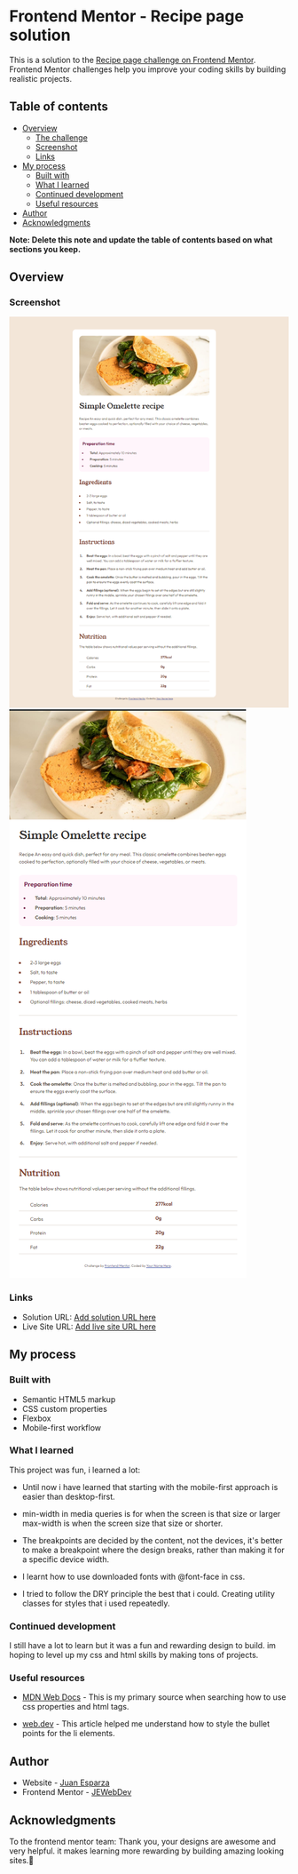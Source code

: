 # Frontend Mentor - Recipe page solution

This is a solution to the [Recipe page challenge on Frontend Mentor](https://www.frontendmentor.io/challenges/recipe-page-KiTsR8QQKm). Frontend Mentor challenges help you improve your coding skills by building realistic projects.

## Table of contents

- [Overview](#overview)
  - [The challenge](#the-challenge)
  - [Screenshot](#screenshot)
  - [Links](#links)
- [My process](#my-process)
  - [Built with](#built-with)
  - [What I learned](#what-i-learned)
  - [Continued development](#continued-development)
  - [Useful resources](#useful-resources)
- [Author](#author)
- [Acknowledgments](#acknowledgments)

**Note: Delete this note and update the table of contents based on what sections you keep.**

## Overview

### Screenshot

![Screenshot Desktop](./screenshot-desktop.png)
![Screenshot Mobile](./screenshot-mobile.png)

### Links

- Solution URL: [Add solution URL here](https://your-solution-url.com)
- Live Site URL: [Add live site URL here](https://your-live-site-url.com)

## My process

### Built with

- Semantic HTML5 markup
- CSS custom properties
- Flexbox
- Mobile-first workflow

### What I learned

This project was fun, i learned a lot:

- Until now i have learned that starting with the mobile-first approach is easier than desktop-first.

- min-width in media queries is for when the screen is that size or larger
  max-width is when the screen size that size or shorter.

- The breakpoints are decided by the content, not the devices, it's better to make a breakpoint where the design breaks, rather than making it for a specific device width.

- I learnt how to use downloaded fonts with @font-face in css.

- I tried to follow the DRY principle the best that i could. Creating utility classes for styles that i used repeatedly.

### Continued development

I still have a lot to learn but it was a fun and rewarding design to build. im hoping to level up my css and html skills by making tons of projects.

### Useful resources

- [MDN Web Docs](https://developer.mozilla.org/es/) - This is my primary source when searching how to use css properties and html tags.

- [web.dev](https://web.dev/articles/css-marker-pseudo-element) - This article helped me understand how to style the bullet points for the li elements.

## Author

- Website - [Juan Esparza](https://www.your-site.com)
- Frontend Mentor - [JEWebDev](https://www.frontendmentor.io/profile/JEWebDev)

## Acknowledgments

To the frontend mentor team: Thank you, your designs are awesome and very helpful. it makes learning more rewarding by building amazing looking sites.🚀
